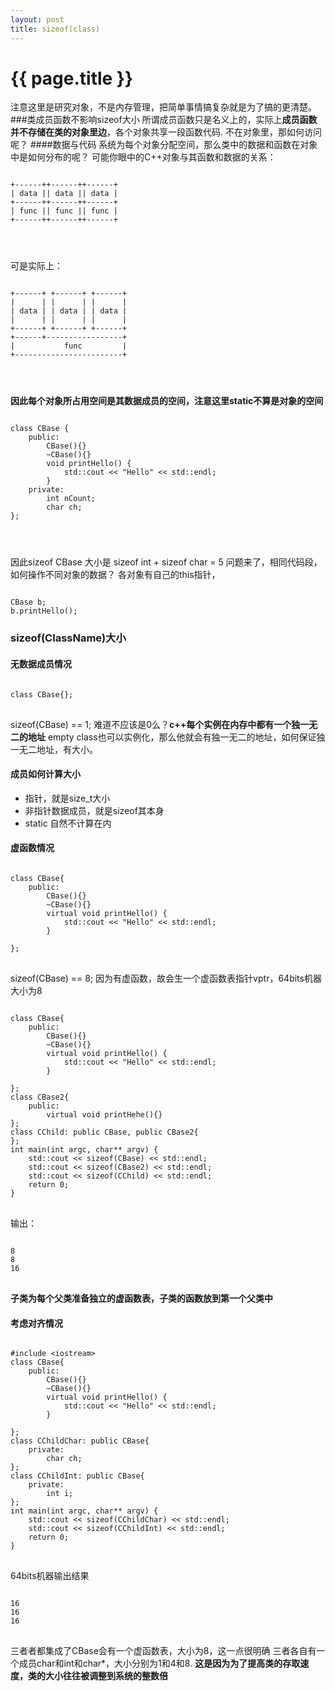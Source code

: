 ```yaml
---
layout: post
title: sizeof(class)
---
```


{{ page.title }}
================

注意这里是研究对象，不是内存管理，把简单事情搞复杂就是为了搞的更清楚。
###类成员函数不影响sizeof大小
所谓成员函数只是名义上的，实际上**成员函数并不存储在类的对象里边**，各个对象共享一段函数代码.
不在对象里，那如何访问呢？
####数据与代码
系统为每个对象分配空间，那么类中的数据和函数在对象中是如何分布的呢？
可能你眼中的C++对象与其函数和数据的关系：
<pre>
<code>
+------++------++------+ 
| data || data || data |
+------++------++------+
| func || func || func |
+------++------++------+
</pre>
</code>

可是实际上：
<pre>
<code>
+------+ +------+ +------+
|      | |      | |      |
| data | | data | | data |
|      | |      | |      |
+------+ +------+ +------+
+------+-----------------+
|           func         |
+------------------------+
</pre>
</code>

**因此每个对象所占用空间是其数据成员的空间，注意这里static不算是对象的空间**
<pre>
<code>
class CBase {
    public:
        CBase(){}
        ~CBase(){}
        void printHello() {
            std::cout << "Hello" << std::endl;
        }
    private:
        int nCount;
        char ch;
};
</pre>
</code>

因此sizeof CBase 大小是 sizeof int + sizeof char = 5
问题来了，相同代码段，如何操作不同对象的数据？
各对象有自己的this指针，
<pre><code>
CBase b;
b.printHello();
</pre></code>
### sizeof(ClassName)大小
#### 无数据成员情况
<pre>
<code>
class CBase{};
</code>
</pre>
sizeof(CBase) == 1;
难道不应该是0么？**c++每个实例在内存中都有一个独一无二的地址** empty class也可以实例化，那么他就会有独一无二的地址，如何保证独一无二地址，有大小。
#### 成员如何计算大小
* 指针，就是size_t大小
* 非指针数据成员，就是sizeof其本身
* static 自然不计算在内
#### 虚函数情况
<pre>
<code>
class CBase{
    public:
        CBase(){}
        ~CBase(){}
        virtual void printHello() {
            std::cout << "Hello" << std::endl;
        }

};
</code>
</pre>
sizeof(CBase) == 8;
因为有虚函数，故会生一个虚函数表指针vptr，64bits机器大小为8

<pre>
<code>
class CBase{
    public:
        CBase(){}
        ~CBase(){}
        virtual void printHello() {
            std::cout << "Hello" << std::endl;
        }

};
class CBase2{
    public:
        virtual void printHehe(){}
};
class CChild: public CBase, public CBase2{
};
int main(int argc, char** argv) {
    std::cout << sizeof(CBase) << std::endl;
    std::cout << sizeof(CBase2) << std::endl;
    std::cout << sizeof(CChild) << std::endl;
    return 0;
}
</code>
</pre>
输出：
<pre>
<code>
8 
8
16
</code>
</pre>
**子类为每个父类准备独立的虚函数表，子类的函数放到第一个父类中**
#### 考虑对齐情况
<pre>
<code>
#include &lt;iostream>
class CBase{
    public:
        CBase(){}
        ~CBase(){}
        virtual void printHello() {
            std::cout << "Hello" << std::endl;
        }

};
class CChildChar: public CBase{
    private:
        char ch;
};
class CChildInt: public CBase{
    private:
        int i;
};
int main(int argc, char** argv) {
    std::cout << sizeof(CChildChar) << std::endl;
    std::cout << sizeof(CChildInt) << std::endl;
    return 0;
}
</code>
</pre>
64bits机器输出结果
<pre><code>
16 
16
16
</code>
</pre>
三者者都集成了CBase会有一个虚函数表，大小为8，这一点很明确
三者各自有一个成员char和int和char*，大小分别为1和4和8.
**这是因为为了提高类的存取速度，类的大小往往被调整到系统的整数倍**

